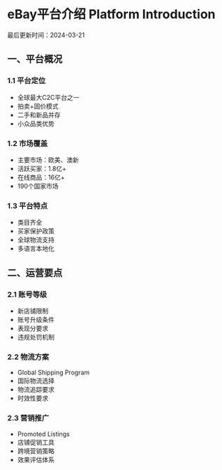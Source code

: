 # eBay平台介绍 Platform Introduction

最后更新时间：2024-03-21

## 一、平台概况
### 1.1 平台定位
- 全球最大C2C平台之一
- 拍卖+固价模式
- 二手和新品并存
- 小众品类优势

### 1.2 市场覆盖
- 主要市场：欧美、澳新
- 活跃买家：1.8亿+
- 在线商品：16亿+
- 190个国家市场

### 1.3 平台特点
- 类目齐全
- 买家保护政策
- 全球物流支持
- 多语言本地化

## 二、运营要点
### 2.1 账号等级
- 新店铺限制
- 账号升级条件
- 表现分要求
- 违规处罚机制

### 2.2 物流方案
- Global Shipping Program
- 国际物流选择
- 物流追踪要求
- 时效性要求

### 2.3 营销推广
- Promoted Listings
- 店铺促销工具
- 跨境营销策略
- 效果评估体系 